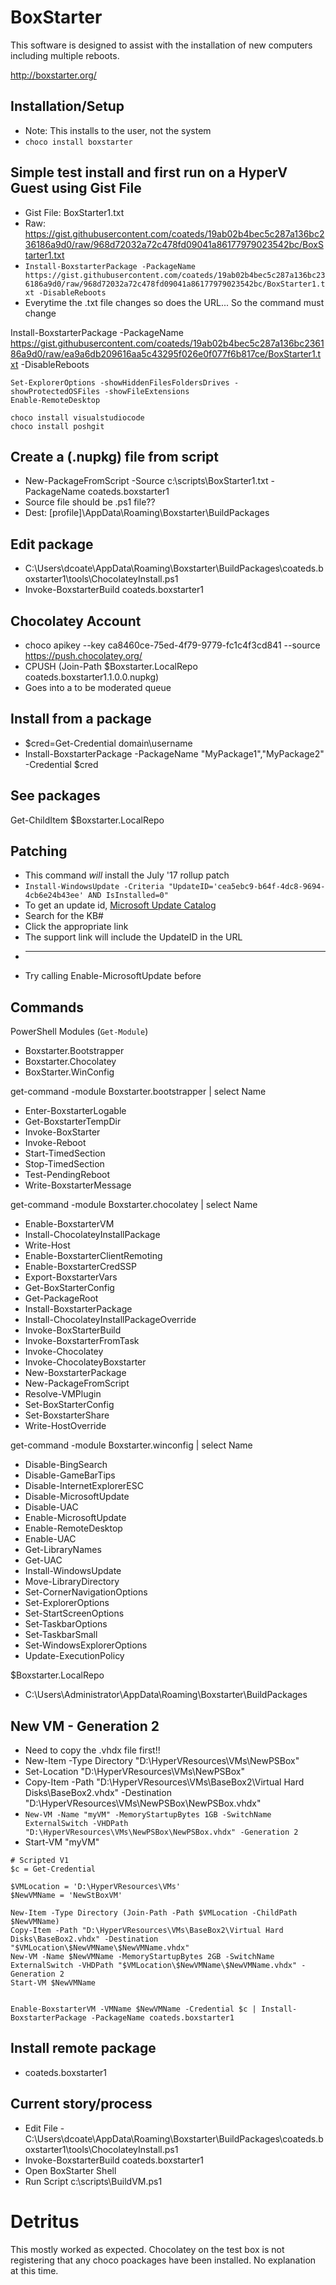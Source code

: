 # BoxStarter
This software is designed to assist with the installation of new computers including multiple reboots.

http://boxstarter.org/

## Installation/Setup
* Note: This installs to the user, not the system
* `choco install boxstarter`

## Simple test install and first run on a HyperV Guest using Gist File
* Gist File: BoxStarter1.txt
* Raw:  https://gist.githubusercontent.com/coateds/19ab02b4bec5c287a136bc236186a9d0/raw/968d72032a72c478fd09041a86177979023542bc/BoxStarter1.txt
* `Install-BoxstarterPackage -PackageName https://gist.githubusercontent.com/coateds/19ab02b4bec5c287a136bc236186a9d0/raw/968d72032a72c478fd09041a86177979023542bc/BoxStarter1.txt -DisableReboots`
* Everytime the .txt file changes so does the URL... So the command must change

Install-BoxstarterPackage -PackageName https://gist.githubusercontent.com/coateds/19ab02b4bec5c287a136bc236186a9d0/raw/ea9a6db209616aa5c43295f026e0f077f6b817ce/BoxStarter1.txt -DisableReboots

```
Set-ExplorerOptions -showHiddenFilesFoldersDrives -showProtectedOSFiles -showFileExtensions
Enable-RemoteDesktop

choco install visualstudiocode
choco install poshgit
```

## Create a (.nupkg) file from script
* New-PackageFromScript -Source c:\scripts\BoxStarter1.txt -PackageName coateds.boxstarter1
* Source file should be .ps1 file??
* Dest:  [profile]\AppData\Roaming\Boxstarter\BuildPackages

## Edit package
* C:\Users\dcoate\AppData\Roaming\Boxstarter\BuildPackages\coateds.boxstarter1\tools\ChocolateyInstall.ps1
* Invoke-BoxstarterBuild coateds.boxstarter1

## Chocolatey Account
* choco apikey --key ca8460ce-75ed-4f79-9779-fc1c4f3cd841 --source https://push.chocolatey.org/
* CPUSH (Join-Path $Boxstarter.LocalRepo coateds.boxstarter1.1.0.0.nupkg)
* Goes into a to be moderated queue

## Install from a package
* $cred=Get-Credential domain\username
* Install-BoxstarterPackage -PackageName "MyPackage1","MyPackage2" -Credential $cred

## See packages
Get-ChildItem $Boxstarter.LocalRepo

## Patching
* This command *will* install the July '17 rollup patch
* `Install-WindowsUpdate -Criteria "UpdateID='cea5ebc9-b64f-4dc8-9694-4cb6e24b43ee' AND IsInstalled=0"`
* To get an update id, <a href="http://www.catalog.update.microsoft.com/Home.aspx">Microsoft Update Catalog</a>
* Search for the KB#
* Click the appropriate link
* The support link will include the UpdateID in the URL
* ---
* Try calling Enable-MicrosoftUpdate before

## Commands
PowerShell Modules (`Get-Module`)
* Boxstarter.Bootstrapper
* Boxstarter.Chocolatey
* BoxStarter.WinConfig

get-command -module Boxstarter.bootstrapper | select Name
* Enter-BoxstarterLogable
* Get-BoxstarterTempDir
* Invoke-BoxStarter
* Invoke-Reboot
* Start-TimedSection
* Stop-TimedSection
* Test-PendingReboot
* Write-BoxstarterMessage

get-command -module Boxstarter.chocolatey | select Name
* Enable-BoxstarterVM
* Install-ChocolateyInstallPackage
* Write-Host
* Enable-BoxstarterClientRemoting
* Enable-BoxstarterCredSSP
* Export-BoxstarterVars
* Get-BoxStarterConfig
* Get-PackageRoot
* Install-BoxstarterPackage
* Install-ChocolateyInstallPackageOverride
* Invoke-BoxStarterBuild
* Invoke-BoxstarterFromTask
* Invoke-Chocolatey
* Invoke-ChocolateyBoxstarter
* New-BoxstarterPackage
* New-PackageFromScript
* Resolve-VMPlugin
* Set-BoxStarterConfig
* Set-BoxstarterShare
* Write-HostOverride

get-command -module Boxstarter.winconfig | select Name
* Disable-BingSearch
* Disable-GameBarTips
* Disable-InternetExplorerESC
* Disable-MicrosoftUpdate
* Disable-UAC
* Enable-MicrosoftUpdate
* Enable-RemoteDesktop
* Enable-UAC
* Get-LibraryNames
* Get-UAC
* Install-WindowsUpdate
* Move-LibraryDirectory
* Set-CornerNavigationOptions
* Set-ExplorerOptions
* Set-StartScreenOptions
* Set-TaskbarOptions
* Set-TaskbarSmall
* Set-WindowsExplorerOptions
* Update-ExecutionPolicy

$Boxstarter.LocalRepo
* C:\Users\Administrator\AppData\Roaming\Boxstarter\BuildPackages

## New VM - Generation 2
* Need to copy the .vhdx file first!!
* New-Item -Type Directory "D:\HyperVResources\VMs\NewPSBox"
* Set-Location "D:\HyperVResources\VMs\NewPSBox"
* Copy-Item -Path "D:\HyperVResources\VMs\BaseBox2\Virtual Hard Disks\BaseBox2.vhdx" -Destination "D:\HyperVResources\VMs\NewPSBox\NewPSBox.vhdx"
* `New-VM -Name "myVM" -MemoryStartupBytes 1GB -SwitchName ExternalSwitch -VHDPath "D:\HyperVResources\VMs\NewPSBox\NewPSBox.vhdx" -Generation 2`
* Start-VM "myVM"

```
# Scripted V1
$c = Get-Credential

$VMLocation = 'D:\HyperVResources\VMs'
$NewVMName = 'NewStBoxVM'

New-Item -Type Directory (Join-Path -Path $VMLocation -ChildPath $NewVMName)
Copy-Item -Path "D:\HyperVResources\VMs\BaseBox2\Virtual Hard Disks\BaseBox2.vhdx" -Destination "$VMLocation\$NewVMName\$NewVMName.vhdx"
New-VM -Name $NewVMName -MemoryStartupBytes 2GB -SwitchName ExternalSwitch -VHDPath "$VMLocation\$NewVMName\$NewVMName.vhdx" -Generation 2
Start-VM $NewVMName


Enable-BoxstarterVM -VMName $NewVMName -Credential $c | Install-BoxstarterPackage -PackageName coateds.boxstarter1
```
## Install remote package
* coateds.boxstarter1

## Current story/process
* Edit File - C:\Users\dcoate\AppData\Roaming\Boxstarter\BuildPackages\coateds.boxstarter1\tools\ChocolateyInstall.ps1
* Invoke-BoxstarterBuild coateds.boxstarter1
* Open BoxStarter Shell
* Run Script  c:\scripts\BuildVM.ps1

# Detritus
This mostly worked as expected. Chocolatey on the test box is not registering that any choco poackages have been installed. No explanation at this time.